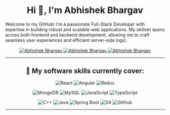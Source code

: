 <h1 align="center">Hi 👋, I'm Abhishek Bhargav</h1>

Welcome to my GitHub! I'm a passionate Full-Stack Developer with expertise in building robust and scalable web applications. My skillset spans across both frontend and backend development, allowing me to craft seamless user experiences and efficient server-side logic.

<div align="center">

  
  <a href="https://www.linkedin.com/in/abhishek-bhargav-560b41170/" target="_blank" title="LinkedIn">
    <img align="center" alt="Abhishek Bhargav" src="https://img.shields.io/static/v1?logo=linkedin&label=%20&message=Abhishek%20Bhargav&style=for-the-badge&logoColor=white&labelColor=%230077B5&color=%230077B5" />
  </a>

   <a href="https://x.com/Bhargavab_98" target="_blank" title="Twitter">
    <img align="center" alt="Abhishek Bhargav" src="https://img.shields.io/static/v1?logo=x&label=%20&message=Abhishek%20Bhargav&style=for-the-badge&&logoColor=%2361DAFB&labelColor=black&color=black" />
  </a>
  
  
   <a href="mailto:bhargavab720@gmail.com" target="_blank" title="bhargavab720@gmail.com">
    <img align="center" alt="Abhishek Bhargav" src="https://img.shields.io/static/v1?logo=gmail&label=%20&message=Email%20Me&style=for-the-badge&logoColor=2361DAFB&labelColor=%23D14836&color=%23D14836" />
  </a>
</div>

<hr> 

<div align="center">
  
  
<h2>🌟 My software skills currently cover:</h2>


![React](https://img.shields.io/static/v1?logo=react&label=%20&message=React&style=for-the-badge&logoColor=%2361DAFB&labelColor=black&color=black)
![Angular](https://img.shields.io/static/v1?logo=angular&label=%20&message=Angular&style=for-the-badge&logoColor=%2361DAFB&labelColor=black&color=black)
![Redux](https://img.shields.io/static/v1?logo=redux&label=%20&message=Redux&style=for-the-badge&logoColor=%23764ABC&labelColor=black&color=black)

<!-- ![Express](https://img.shields.io/static/v1?logo=c&label=%20&message=Cpp&style=for-the-badge&logoColor=%2300599C&labelColor=black&color=black) -->

![MongoDB](https://img.shields.io/static/v1?logo=mongodb&label=%20&message=MongoDB&style=for-the-badge&logoColor=white&labelColor=%2347A248&color=%2347A248)
![MySQL](https://img.shields.io/static/v1?logo=mysql&label=%20&message=MySQL&style=for-the-badge&logoColor=white&labelColor=%234479A1&color=%234479A1)
![JavaScript](https://img.shields.io/static/v1?logo=javascript&label=%20&message=JavaScript&style=for-the-badge&logoColor=black&labelColor=%23F7DF1E&color=%23F7DF1E)
![TypeScript](https://img.shields.io/static/v1?logo=typescript&label=%20&message=TypeScript&style=for-the-badge&logoColor=white&labelColor=%233178C6&color=%233178C6)


![C++](https://img.shields.io/static/v1?logo=c%2B%2B&label=%20&message=C%2B%2B&style=for-the-badge&logoColor=white&labelColor=%2300599C&color=%2300599C)
![Java](https://img.shields.io/static/v1?logo=java&label=%20&message=Java&style=for-the-badge&logoColor=white&labelColor=%23009639&color=%23009639)
![Spring Boot](https://img.shields.io/static/v1?logo=spring+boot&label=%20&message=Spring+Boot&style=for-the-badge&logoColor=white&labelColor=%23009639&color=%23009639)
![Git](https://img.shields.io/static/v1?logo=git&label=&message=Git&style=for-the-badge&logoColor=white&labelColor=%23F05032&color=%23F05032)
![GitHub](https://img.shields.io/static/v1?logo=github&label=&message=GitHub&style=for-the-badge&logoColor=white&labelColor=%23181717&color=%23181717)


</div>

<hr>

<div>
<!--  ![Abhishek's Github Stats](https://github-readme-stats.vercel.app/api?username=AbhishekBhargav99&theme=react)
 ![Top Languages](https://github-readme-stats.vercel.app/api/top-langs/?username=AbhishekBhargav99&hide=java,c,spring,python,makefile,qmake&layout=compact&theme=react)
  <p align="left"> <img src="https://komarev.com/ghpvc/?username=AbhishekBhargav99" alt="P visits" /> </p> -->
</div>
